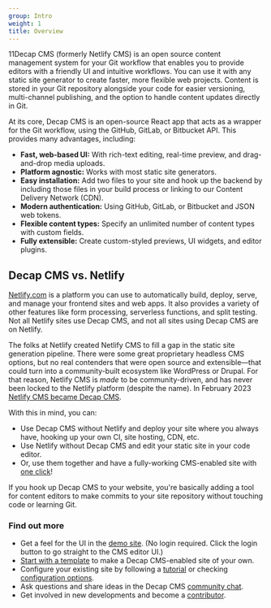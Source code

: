```yaml
---
group: Intro
weight: 1
title: Overview
---
```

11Decap CMS (formerly Netlify CMS) is an open source content management system for your Git workflow that enables you to provide editors with a friendly UI and intuitive workflows. You can use it with any static site generator to create faster, more flexible web projects. Content is stored in your Git repository alongside your code for easier versioning, multi-channel publishing, and the option to handle content updates directly in Git.

At its core, Decap CMS is an open-source React app that acts as a wrapper for the Git workflow, using the GitHub, GitLab, or Bitbucket API. This provides many advantages, including:

* **Fast, web-based UI:** With rich-text editing, real-time preview, and drag-and-drop media uploads.
* **Platform agnostic:** Works with most static site generators.
* **Easy installation:** Add two files to your site and hook up the backend by including those files in your build process or linking to our Content Delivery Network (CDN).
* **Modern authentication:** Using GitHub, GitLab, or Bitbucket and JSON web tokens.
* **Flexible content types:** Specify an unlimited number of content types with custom fields.
* **Fully extensible:** Create custom-styled previews, UI widgets, and editor plugins.

## Decap CMS vs. Netlify

[Netlify.com](https://www.netlify.com/) is a platform you can use to automatically build, deploy, serve, and manage your frontend sites and web apps. It also provides a variety of other features like form processing, serverless functions, and split testing. Not all Netlify sites use Decap CMS, and not all sites using Decap CMS are on Netlify.

The folks at Netlify created Netlify CMS to fill a gap in the static site generation pipeline. There were some great proprietary headless CMS options, but no real contenders that were open source and extensible—that could turn into a community-built ecosystem like WordPress or Drupal. For that reason, Netlify CMS is *made* to be community-driven, and has never been locked to the Netlify platform (despite the name). In February 2023 [Netlify CMS became Decap CMS](https://www.netlify.com/blog/netlify-cms-to-become-decap-cms/).

With this in mind, you can:

* Use Decap CMS without Netlify and deploy your site where you always have, hooking up your own CI, site hosting, CDN, etc.
* Use Netlify without Decap CMS and edit your static site in your code editor.
* Or, use them together and have a fully-working CMS-enabled site with [one click](../start-with-a-template/)!

If you hook up Decap CMS to your website, you're basically adding a tool for content editors to make commits to your site repository without touching code or learning Git.

### Find out more

* Get a feel for the UI in the [demo site](https://demo.decapcms.org). (No login required. Click the login button to go straight to the CMS editor UI.)
* [Start with a template](../start-with-a-template/) to make a Decap CMS-enabled site of your own.
* Configure your existing site by following a [tutorial](../add-to-your-site/) or checking [configuration options](../configuration-options).
* Ask questions and share ideas in the Decap CMS [community chat](https://decapcms.org/chat).
* Get involved in new developments and become a [contributor](../contributor-guide/).
